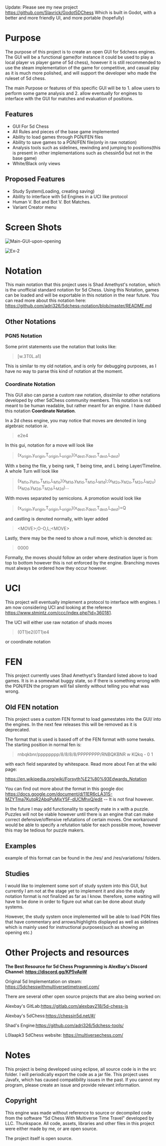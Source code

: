 Update: Please see my new project <https://github.com/Slavrick/Godot5DChess> Which is built in Godot, with a better and more friendly UI, and more portable (hopefully)

# Purpose

The purpose of this project is to create an open GUI for 5dchess engines. The GUI will be a functional game(for instance it could be used to play a local player vs player game of 5d chess), however it is still recommended to use the steam implementation of the game for competitive, and casual play as it is much more polished, and will support the developer who made the ruleset of 5d chess. 

The main Purpose or features of this specific GUI will be to 1. allow users to perform some game analysis and 2. allow eventually for engines to interface with the GUI for matches and evaluation of positions.

## Features

* GUI For 5d Chess
* All Rules and pieces of the base game implemented
* Ability to load games through PGN/FEN files
* Ability to save games to a PGN/FEN file(only in raw notation)
* Analysis tools such as sidelines, rewinding and jumping to positions(this is present in other implementations such as chessin5d but not in the base game)
* White/Black only views

## Proposed Features

*  Study System(Loading, creating saving)
*  Ability to interface with 5d Engines in a UCI like protocol
*  Human V. Bot and Bot V. Bot Matches.
*  Variant Creator menu

# Screen Shots

![Main-GUI-upon-opening](https://i.imgur.com/RLRPs4T.png)

![Ex-2](https://i.imgur.com/0QvgLBx.png)


# Notation

This main notation that this project uses is Shad Amethyst's notation, which is the unofficial standard notation for 5d Chess. Using this Notation, games can be loaded and will be exportable in this notation in the near future. You can read more about this notation here: <https://github.com/adri326/5dchess-notation/blob/master/README.md>

## Other Notations

### PGN5 Notation

Some print statements use the notation that looks like:

> [w.3T0L.a1]

This is similar to my old notation, and is only for debugging purposes, as I have no way to parse this kind of notation at the moment.

### Coordinate Notation

This GUI also can parse a custom raw notation, dissimilar to other notations developed by other 5dChess community members. This notation is not meant to be human readable, but rather meant for an engine. I have dubbed this notation __**Coordinate Notation**__.

In a 2d chess engine, you may notice that moves are denoted in long algebraic notation _ie_.

 > e2e4

In this gui, notation for a move will look like
>(x<sub>origin</sub>,y<sub>origin</sub>,T<sub>origin</sub>,L<sub>origin</sub>)(x<sub>dest</sub>,y<sub>dest</sub>,T<sub>dest</sub>,L<sub>dest</sub>)

With x being the file, y being rank, T being time, and L being Layer/Timeline.
A whole Turn will look like

>(x<sub>M1o</sub>,y<sub>M1o</sub>,T<sub>M1o</sub>,L<sub>M1o</sub>)(x<sub>M1d</sub>,y<sub>M1d</sub>,T<sub>M1d</sub>,L<sub>M1d</sub>);(x<sub>M2o</sub>,y<sub>M2o</sub>,T<sub>M2o</sub>,L<sub>M2o</sub>)(x<sub>M2d</sub>,y<sub>M2d</sub>,T<sub>M2d</sub>,L<sub>M2d</sub>)…

With moves separated by semicolons. A promotion would look like

> (x<sub>origin</sub>,y<sub>origin</sub>,T<sub>origin</sub>,L<sub>origin</sub>)(x<sub>dest</sub>,y<sub>dest</sub>,T<sub>dest</sub>,L<sub>dest</sub>)=Q

and castling is denoted normally, with layer added

> &lt;MOVE&gt;;O-O,L;&lt;MOVE&gt;

Lastly, there may be the need to show a null move, which is denoted as:

> 0000

Formally, the moves should follow an order where destination layer is from top to bottom however this is not enforced by the engine. Branching moves must always be ordered how they occur however.

# UCI

This project will eventually implement a protocol to interface with engines. I am now considering UCI and looking at the referece <https://www.stmintz.com/ccc/index.php?id=360181>.

The UCI will either use raw notation of shads moves

> (0T1)e2(0T1)e4

or coordinate notation

# FEN

This project currently uses Shad Amethyst's Standard listed above to load games. It is in a somewhat buggy state, so if there is something wrong with the PGN/FEN the program will fail silently without telling you what was wrong.

## Old FEN notation

This project uses a custom FEN format to load gamestates into the GUI/ into the engines. In the next few releases this will be removed as it is deprecated.

The format that is used is based off of the FEN format with some tweaks. The starting position in normal fen is:
 
> rnbqkbnr/pppppppp/8/8/8/8/PPPPPPPP/RNBQKBNR w KQkq - 0 1

with each field separated by whitespace. Read more about Fen at the wiki page:

<https://en.wikipedia.org/wiki/Forsyth%E2%80%93Edwards_Notation>

You can find out more about the format in this google doc <https://docs.google.com/document/d/11ER6cLA31S-MZYTma7KutqR2AbqPuMjxY5F-dUCMhxQ/edit> -- It is not final however.

In the future I may add functionality to specify mate in x with a puzzle. Puzzles will not be viable however until there is an engine that can make correct defensive/offensive refutations of certain moves. One workaround would be able to specify a refutation table for each possible move, however this may be tedious for puzzle makers.

## Examples

example of this format can be found in the /res/ and /res/variations/ folders.

## Studies

I would like to implement some sort of study system into this GUI, but currently I am not at the stage yet to implement it and also the study notation format is not finalized as far as I know. therefore, some waiting will have to be done in order to figure out what can be done about study systems.

However, the study system once implemented will be able to load PGN files that have commentary and arrows/highlights displayed as well as sidelines which is mainly used for instructional purposes(such as showing an opening etc.)

# Other Projects and resources

**The Best Resource for 5d Chess Programming is AlexBay's Discord Channel: <https://discord.gg/KP5vApW>**

Original 5d Implementation on steam: <https://5dchesswithmultiversetimetravel.com/>

There are several other open source projects that are also being worked on:

Alexbay's GitLab:<https://gitlab.com/alexbay218/5d-chess-js>

Alexbay's 5dChess:<https://chessin5d.net/#/>

Shad's Engine:<https://github.com/adri326/5dchess-tools/>

L0laapk3 5dChess website: <https://multiversechess.com/>

# Notes

This project is being developed using eclipse, all source code is in the src folder. I will periodically export the code as a jar file. This project uses Javafx, which has caused compatibility issues in the past. If you cannot my program, please create an issue and provide relevant information.

## Copyright

This engine was made without reference to source or decompiled code from the software "5d Chess With Multiverse Time Travel" developed by LLC. Thunkspace. All code, assets, libraries and other files in this project were either made by me, or are open source.

The project itself is open source.














